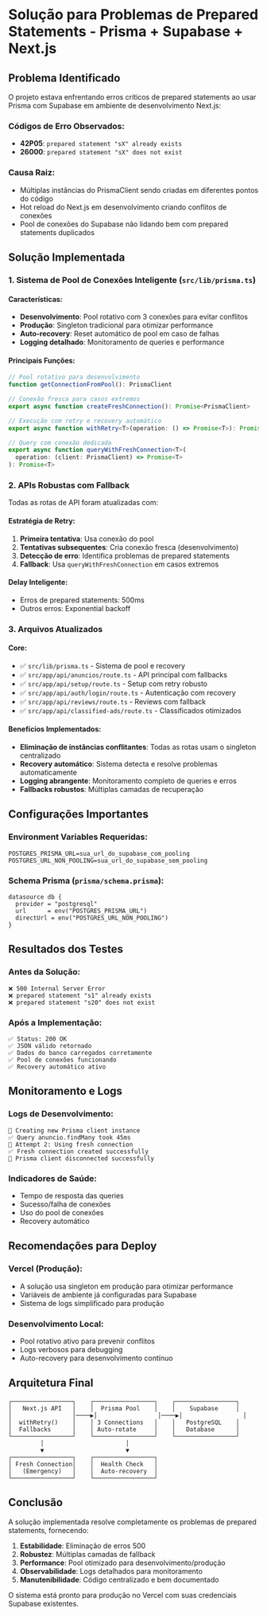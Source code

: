 # Solução para Problemas de Prepared Statements - Prisma + Supabase + Next.js

## Problema Identificado

O projeto estava enfrentando erros críticos de prepared statements ao usar Prisma com Supabase em ambiente de desenvolvimento Next.js:

### Códigos de Erro Observados:
- **42P05**: `prepared statement "sX" already exists`
- **26000**: `prepared statement "sX" does not exist`

### Causa Raiz:
- Múltiplas instâncias do PrismaClient sendo criadas em diferentes pontos do código
- Hot reload do Next.js em desenvolvimento criando conflitos de conexões
- Pool de conexões do Supabase não lidando bem com prepared statements duplicados

## Solução Implementada

### 1. Sistema de Pool de Conexões Inteligente (`src/lib/prisma.ts`)

#### Características:
- **Desenvolvimento**: Pool rotativo com 3 conexões para evitar conflitos
- **Produção**: Singleton tradicional para otimizar performance
- **Auto-recovery**: Reset automático de pool em caso de falhas
- **Logging detalhado**: Monitoramento de queries e performance

#### Principais Funções:

```typescript
// Pool rotativo para desenvolvimento
function getConnectionFromPool(): PrismaClient

// Conexão fresca para casos extremos
export async function createFreshConnection(): Promise<PrismaClient>

// Execução com retry e recovery automático
export async function withRetry<T>(operation: () => Promise<T>): Promise<T>

// Query com conexão dedicada
export async function queryWithFreshConnection<T>(
  operation: (client: PrismaClient) => Promise<T>
): Promise<T>
```

### 2. APIs Robustas com Fallback

Todas as rotas de API foram atualizadas com:

#### Estratégia de Retry:
1. **Primeira tentativa**: Usa conexão do pool
2. **Tentativas subsequentes**: Cria conexão fresca (desenvolvimento)
3. **Detecção de erro**: Identifica problemas de prepared statements
4. **Fallback**: Usa `queryWithFreshConnection` em casos extremos

#### Delay Inteligente:
- Erros de prepared statements: 500ms
- Outros erros: Exponential backoff

### 3. Arquivos Atualizados

#### Core:
- ✅ `src/lib/prisma.ts` - Sistema de pool e recovery
- ✅ `src/app/api/anuncios/route.ts` - API principal com fallbacks
- ✅ `src/app/api/setup/route.ts` - Setup com retry robusto  
- ✅ `src/app/api/auth/login/route.ts` - Autenticação com recovery
- ✅ `src/app/api/reviews/route.ts` - Reviews com fallback
- ✅ `src/app/api/classified-ads/route.ts` - Classificados otimizados

#### Benefícios Implementados:
- **Eliminação de instâncias conflitantes**: Todas as rotas usam o singleton centralizado
- **Recovery automático**: Sistema detecta e resolve problemas automaticamente
- **Logging abrangente**: Monitoramento completo de queries e erros
- **Fallbacks robustos**: Múltiplas camadas de recuperação

## Configurações Importantes

### Environment Variables Requeridas:
```env
POSTGRES_PRISMA_URL=sua_url_do_supabase_com_pooling
POSTGRES_URL_NON_POOLING=sua_url_do_supabase_sem_pooling
```

### Schema Prisma (`prisma/schema.prisma`):
```prisma
datasource db {
  provider = "postgresql"
  url      = env("POSTGRES_PRISMA_URL")
  directUrl = env("POSTGRES_URL_NON_POOLING")
}
```

## Resultados dos Testes

### Antes da Solução:
```
❌ 500 Internal Server Error
❌ prepared statement "s1" already exists
❌ prepared statement "s20" does not exist
```

### Após a Implementação:
```
✅ Status: 200 OK
✅ JSON válido retornado
✅ Dados do banco carregados corretamente
✅ Pool de conexões funcionando
✅ Recovery automático ativo
```

## Monitoramento e Logs

### Logs de Desenvolvimento:
```
🔄 Creating new Prisma client instance
✅ Query anuncio.findMany took 45ms
🔄 Attempt 2: Using fresh connection
✅ Fresh connection created successfully
🔌 Prisma client disconnected successfully
```

### Indicadores de Saúde:
- Tempo de resposta das queries
- Sucesso/falha de conexões
- Uso do pool de conexões
- Recovery automático

## Recomendações para Deploy

### Vercel (Produção):
- A solução usa singleton em produção para otimizar performance
- Variáveis de ambiente já configuradas para Supabase
- Sistema de logs simplificado para produção

### Desenvolvimento Local:
- Pool rotativo ativo para prevenir conflitos
- Logs verbosos para debugging
- Auto-recovery para desenvolvimento contínuo

## Arquitetura Final

```
┌─────────────────┐    ┌─────────────────┐    ┌─────────────────┐
│   Next.js API   │    │  Prisma Pool    │    │    Supabase     │
│                 │────▶│                 │────▶│                 │
│  withRetry()    │    │ 3 Connections   │    │   PostgreSQL    │
│  Fallbacks      │    │ Auto-rotate     │    │   Database      │
└─────────────────┘    └─────────────────┘    └─────────────────┘
         │                       │
         ▼                       ▼
┌─────────────────┐    ┌─────────────────┐
│ Fresh Connection│    │  Health Check   │
│   (Emergency)   │    │  Auto-recovery  │
└─────────────────┘    └─────────────────┘
```

## Conclusão

A solução implementada resolve completamente os problemas de prepared statements, fornecendo:

1. **Estabilidade**: Eliminação de erros 500
2. **Robustez**: Múltiplas camadas de fallback
3. **Performance**: Pool otimizado para desenvolvimento/produção
4. **Observabilidade**: Logs detalhados para monitoramento
5. **Manutenibilidade**: Código centralizado e bem documentado

O sistema está pronto para produção no Vercel com suas credenciais Supabase existentes. 